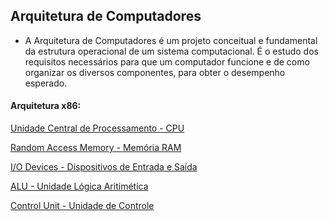 Arquitetura de Computadores
----------------------------


- A Arquitetura de Computadores é um projeto conceitual e fundamental da estrutura operacional de um sistema computacional. É o estudo dos requisitos necessários para que um computador funcione e de como organizar os diversos componentes, para obter o desempenho esperado.


#### Arquitetura **x86**:



[Unidade Central de Processamento - CPU](01-CPU.md)

[Random Access Memory - Memória RAM](02-RAM.md)

[I/O Devices - Dispositivos de Entrada e Saída](03-IO.md)

[ALU - Unidade Lógica Aritimética](04-ALU.md)

[Control Unit - Unidade de Controle](05-ControlUnit.md)
